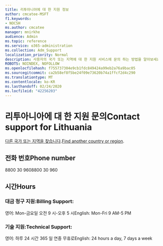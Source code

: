 ```yaml
---
title: 리투아니아에 대 한 지원 정보
author: cmcatee-MSFT
f1.keywords:
- NOCSH
ms.author: cmcatee
manager: mnirkhe
audience: Admin
ms.topic: reference
ms.service: o365-administration
ms.collection: Adm_Support
localization_priority: Normal
description: 사용자의 국가 또는 지역에 대 한 지원 서비스에 문의 하는 방법을 알아보세요.
ROBOTS: NOINDEX, NOFOLLOW
ms.openlocfilehash: f755737304e9cb1fdc849424a99eb2a76a9bac05
ms.sourcegitcommit: ca2b58ef8f5be24f09e73620b74a1ffcf2d4c290
ms.translationtype: MT
ms.contentlocale: ko-KR
ms.lasthandoff: 02/24/2020
ms.locfileid: "42256203"
---
```

# <a name="contact-support-for-lithuania"></a><span data-ttu-id="cb97d-103">리투아니아에 대 한 지원 문의</span><span class="sxs-lookup"><span data-stu-id="cb97d-103">Contact support for Lithuania</span></span>

<span data-ttu-id="cb97d-104">[다른 국가 또는 지역을 찾습니다](../contact-support-for-business-products.md).</span><span class="sxs-lookup"><span data-stu-id="cb97d-104">[Find another country or region](../contact-support-for-business-products.md).</span></span>

## <a name="phone-number"></a><span data-ttu-id="cb97d-105">전화 번호</span><span class="sxs-lookup"><span data-stu-id="cb97d-105">Phone number</span></span>
<span data-ttu-id="cb97d-106">8800 30 960</span><span class="sxs-lookup"><span data-stu-id="cb97d-106">8800 30 960</span></span>

## <a name="hours"></a><span data-ttu-id="cb97d-107">시간</span><span class="sxs-lookup"><span data-stu-id="cb97d-107">Hours</span></span>
### <a name="billing-support"></a><span data-ttu-id="cb97d-108">대금 청구 지원:</span><span class="sxs-lookup"><span data-stu-id="cb97d-108">Billing Support:</span></span>

<span data-ttu-id="cb97d-109">영어: Mon-금요일 오전 9 시-오후 5 시</span><span class="sxs-lookup"><span data-stu-id="cb97d-109">English: Mon-Fri 9 AM-5 PM</span></span>

### <a name="technical-support"></a><span data-ttu-id="cb97d-110">기술 지원:</span><span class="sxs-lookup"><span data-stu-id="cb97d-110">Technical Support:</span></span>

<span data-ttu-id="cb97d-111">영어: 하루 24 시간 365 일 연중 무휴로</span><span class="sxs-lookup"><span data-stu-id="cb97d-111">English: 24 hours a day, 7 days a week</span></span>